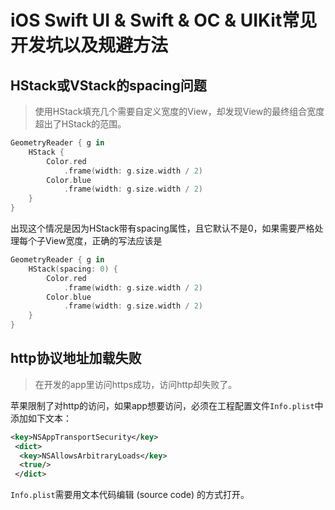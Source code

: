 # iOS Swift UI & Swift & OC & UIKit常见开发坑以及规避方法

## HStack或VStack的spacing问题
> 使用HStack填充几个需要自定义宽度的View，却发现View的最终组合宽度超出了HStack的范围。

```swift
GeometryReader { g in
	HStack {
		Color.red
			.frame(width: g.size.width / 2)
		Color.blue
			.frame(width: g.size.width / 2)
	}
}
```
出现这个情况是因为HStack带有spacing属性，且它默认不是0，如果需要严格处理每个子View宽度，正确的写法应该是
```swift
GeometryReader { g in
	HStack(spacing: 0) {
		Color.red
			.frame(width: g.size.width / 2)
		Color.blue
			.frame(width: g.size.width / 2)
	}
}
```
## http协议地址加载失败
> 在开发的app里访问https成功，访问http却失败了。

苹果限制了对http的访问，如果app想要访问，必须在工程配置文件`Info.plist`中添加如下文本：
```xml
<key>NSAppTransportSecurity</key>
 <dict>
  <key>NSAllowsArbitraryLoads</key>
  <true/>
 </dict>
```
`Info.plist`需要用文本代码编辑 (source code) 的方式打开。
